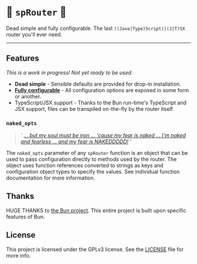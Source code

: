 # 🌱 `spRouter` 🌱
Dead simple and fully configurable. The last `((Java|Type)Script)|(J|T)SX` router you'll ever need.

---

## Features

*This is a work in progress! Not yet ready to be used.*

- **Dead simple** - Sensible defaults are provided for drop-in installation. 
- [**Fully configurable**](#naked_opts) - All configuration options are exposed in some form or another.
- TypeScript/JSX support - Thanks to the Bun run-time's TypeScript and JSX support, 
  files can be transpiled on-the-fly by the router itself.

### `naked_opts`
> ' [*... but my soul must be iron ... 'cause my fear is naked ... I'm naked and fearless ... and my fear is NAKEDDDDD!*](https://youtu.be/O7VmBC19P5M?si=wpJbCramdZF_SePH&t=263) '

The `naked_opts` parameter of any `spRouter` function is an object that can be used to pass configuration directly 
to methods used by the router. The object uses function references converted to strings as keys and configuration 
object types to specify the values. See individual function documentation for more information.

## Thanks
HUGE THANKS to [the Bun project](https://bun.sh). This entire project is built upon specific features of Bun.

## License
This project is licensed under the GPLv3 license. See the [LICENSE](LICENSE) file for more info.
